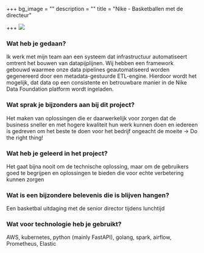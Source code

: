 +++
bg_image = ""
description = ""
title = "Nike - Basketballen met de directeur"

+++
![](/images/depositphotos_130066530_l-2015.jpg)

### Wat heb je gedaan?

Ik werk met mijn team aan een systeem dat infrastructuur automatiseert  omtrent het bouwen van datapijplijnen. Wij hebben een framework gebouwd waarmee onze  data pipelines geautomatiseerd worden gegenereerd  door een metadata-gestuurde ETL-engine. Hierdoor wordt het mogelijk, dat data op een consistente en betrouwbare manier in de Nike Data Foundation platform wordt ingeladen.

### Wat sprak je bijzonders aan bij dit project?

Het maken van oplossingen die er daarwerkelijk voor zorgen dat de business sneller en met hogere kwaliteit hun werk kunnen doen en iedereen is gedreven om het beste te doen voor het bedrijf ongeacht de moeite -> Do the right thing!

### Wat heb je geleerd in het project?

Het gaat bijna nooit om de technische oplossing, maar om de gebruikers goed te begrijpen en oplossingen te bieden die voor echte verbetering kunnen zorgen

### Wat is een bijzondere belevenis die is blijven hangen?

Een basketbal uitdaging met de senior director tijdens lunchtijd

### Wat voor technologie heb je gebruikt? 

AWS, kubernetes, python (mainly FastAPI), golang, spark, airflow, Prometheus, Elastic